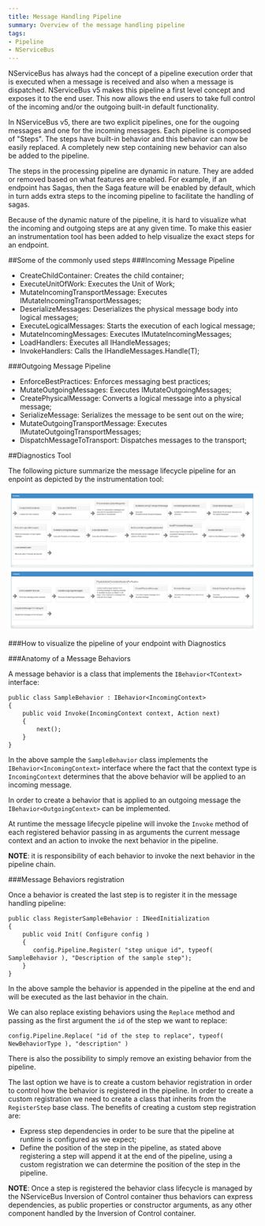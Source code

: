 ```yaml
---
title: Message Handling Pipeline
summary: Overview of the message handling pipeline 
tags:
- Pipeline
- NServiceBus
---
```


NServiceBus has always had the concept of a pipeline execution order that is executed when a message is received and also when a message is dispatched. NServiceBus v5 makes this pipeline a first level concept and exposes it to the end user.
This now allows the end users to take full control of the incoming and/or the outgoing built-in default functionality.

In NServiceBus v5, there are two explicit pipelines, one for the ougoing messages and one for the incoming messages. Each pipeline is composed of "Steps". The steps have built-in behavior and this behavior can now be easily replaced. A completely new step containing new behavior can also be added to the pipeline. 

The steps in the processing pipeline are dynamic in nature. They are added or removed based on what features are enabled. For example, if an endpoint has Sagas, then the Saga feature will be enabled by default, which in turn adds extra steps to the incoming pipeline to facilitate the handling of sagas. 

Because of the dynamic nature of the pipeline, it is hard to visualize what the incoming and outgoing steps are at any given time. To make this easier an instrumentation tool has been added to help visualize the exact steps for an endpoint. 

##Some of the commonly used steps
###Incoming Message Pipeline

* CreateChildContainer: Creates the child container;
* ExecuteUnitOfWork: Executes the Unit of Work;
* MutateIncomingTransportMessage: Executes IMutateIncomingTransportMessages;
* DeserializeMessages: Deserializes the physical message body into logical messages;
* ExecuteLogicalMessages: Starts the execution of each logical message;
* MutateIncomingMessages: Executes IMutateIncomingMessages;
* LoadHandlers: Executes all IHandleMessages<T>;
* InvokeHandlers: Calls the IHandleMessages<T>.Handle(T);
            
###Outgoing Message Pipeline

* EnforceBestPractices: Enforces messaging best practices;
* MutateOutgoingMessages: Executes IMutateOutgoingMessages;
* CreatePhysicalMessage: Converts a logical message into a physical message;
* SerializeMessage: Serializes the message to be sent out on the wire;
* MutateOutgoingTransportMessage: Executes IMutateOutgoingTransportMessages;
* DispatchMessageToTransport: Dispatches messages to the transport;


##Diagnostics Tool

The following picture summarize the message lifecycle pipeline for an enpoint as depicted by the instrumentation tool:

![Message lifecycle pipeline](001_pipeline.jpg)

###How to visualize the pipeline of your endpoint with Diagnostics
<TODO>

###Anatomy of a Message Behaviors

A message behavior is a class that implements the `IBehavior<TContext>` interface:

    public class SampleBehavior : IBehavior<IncomingContext>
    {
    	public void Invoke(IncomingContext context, Action next)
    	{
    		next();
        }
    }

In the above sample the `SampleBehavior` class implements the `IBehavior<IncomingContext>` interface where the fact that the context type is `IncomingContext` determines that the above behavior will be applied to an incoming message.

In order to create a behavior that is applied to an outgoing message the `IBehavior<OutgoingContext>` can be implemented.

At runtime the message lifecycle pipeline will invoke the `Invoke` method of each registered behavior passing in as arguments the current message context and an action to invoke the next behavior in the pipeline.

**NOTE**: it is responsibility of each behavior to invoke the next behavior in the pipeline chain.

###Message Behaviors registration

Once a behavior is created the last step is to register it in the message handling pipeline:

    public class RegisterSampleBehavior : INeedInitialization
    {
        public void Init( Configure config )
        {
	       config.Pipeline.Register( "step unique id", typeof( SampleBehavior ), "Description of the sample step");
        }
    }

In the above sample the behavior is appended in the pipeline at the end and will be executed as the last behavior in the chain.

We can also replace existing behaviors using the `Replace` method and passing as the first argument the `id` of the step we want to replace:

    config.Pipeline.Replace( "id of the step to replace", typeof( NewBehaviorType ), "description" )
    
There is also the possibility to simply remove an existing behavior from the pipeline.

The last option we have is to create a custom behavior registration in order to control how the behavior is registered in the pipeline. In order to create a custom registration we need to create a class that inherits from the `RegisterStep` base class. The benefits of creating a custom step registration are:

* Express step dependencies in order to be sure that the pipeline at runtime is configured as we expect;
* Define the position of the step in the pipeline, as stated above registering a step will append it at the end of the pipeline, using a custom registration we can determine the position of the step in the pipeline. 

**NOTE**: Once a step is registered the behavior class lifecycle is managed by the NServiceBus Inversion of Control container thus behaviors can express dependencies, as public properties or constructor arguments, as any other component handled by the Inversion of Control container.
